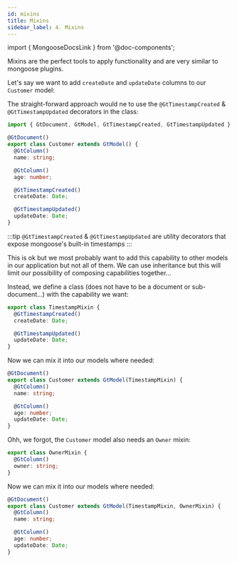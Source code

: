 ```yaml
---
id: mixins
title: Mixins
sidebar_label: 4. Mixins
---
```

import { MongooseDocsLink } from '@doc-components';

Mixins are the perfect tools to apply functionality and are very similar to mongoose plugins.

Let's say we want to add `createDate` and `updateDate` columns to our `Customer` model:

The straight-forward approach would ne to use the `@GtTimestampCreated` & `@GtTimestampUpdated` decorators in the class:

```typescript
import { GtDocument, GtModel, GtTimestampCreated, GtTimestampUpdated } from '@pebula/goosetyped';

@GtDocument()
export class Customer extends GtModel() {
  @GtColumn()
  name: string;

  @GtColumn()
  age: number;

  @GtTimestampCreated()
  createDate: Date;

  @GtTimestampUpdated()
  updateDate: Date;
}
```

:::tip
`@GtTimestampCreated` & `@GtTimestampUpdated` are utility decorators that expose mongoose's built-in <MongooseDocsLink type="schema" hash="timestamps">timestamps</MongooseDocsLink>
:::

This is ok but we most probably want to add this capability to other models in our application but not all of them.
We can use inheritance but this will limit our possibility of composing capabilities together...

Instead, we define a class (does not have to be a document or sub-document...) with the capability we want:

```ts
export class TimestampMixin {
  @GtTimestampCreated()
  createDate: Date;

  @GtTimestampUpdated()
  updateDate: Date;
}
```

Now we can mix it into our models where needed:

```ts
@GtDocument()
export class Customer extends GtModel(TimestampMixin) {
  @GtColumn()
  name: string;

  @GtColumn()
  age: number;
  updateDate: Date;
}
```

Ohh, we forgot, the `Customer` model also needs an `Owner` mixin:

```ts
export class OwnerMixin {
  @GtColumn()
  owner: string;
}
```

Now we can mix it into our models where needed:

```ts
@GtDocument()
export class Customer extends GtModel(TimestampMixin, OwnerMixin) {
  @GtColumn()
  name: string;

  @GtColumn()
  age: number;
  updateDate: Date;
}
```
